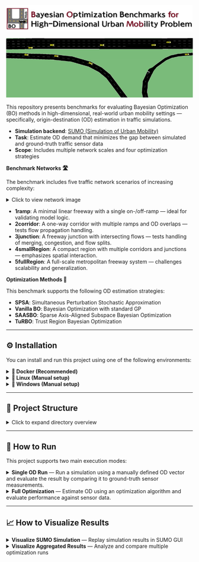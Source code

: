 ![Logo](assets/logo-repo.jpg)

![Intro Movie](assets/intro_movie.gif)

This repository presents benchmarks for evaluating Bayesian Optimization (BO) methods in high-dimensional, real-world urban mobility settings — specifically, origin-destination (OD) estimation in traffic simulations.

- **Simulation backend**: [SUMO (Simulation of Urban Mobility)](https://www.eclipse.org/sumo/)
- **Task**: Estimate OD demand that minimizes the gap between simulated and ground-truth traffic sensor data
- **Scope**: Includes multiple network scales and four optimization strategies

**Benchmark Networks 🛣️**

The benchmark includes five traffic network scenarios of increasing complexity:

<details>
<summary>Click to view network image</summary>

<p align="center">
  <img src="assets/network.jpg" alt="Benchmark Networks" width="650"/>
</p>

</details>

- **1ramp**: A minimal linear freeway with a single on-/off-ramp — ideal for validating model logic.
- **2corridor**: A one-way corridor with multiple ramps and OD overlaps — tests flow propagation handling.
- **3junction**: A freeway junction with intersecting flows — tests handling of merging, congestion, and flow splits.
- **4smallRegion**: A compact region with multiple corridors and junctions — emphasizes spatial interaction.
- **5fullRegion**: A full-scale metropolitan freeway system — challenges scalability and generalization.

**Optimization Methods 🎯**

This benchmark supports the following OD estimation strategies:

- **SPSA**: Simultaneous Perturbation Stochastic Approximation
- **Vanilla BO**: Bayesian Optimization with standard GP
- **SAASBO**: Sparse Axis-Aligned Subspace Bayesian Optimization
- **TuRBO**: Trust Region Bayesian Optimization

---

## ⚙️ Installation

You can install and run this project using one of the following environments:

<details>
<summary><strong>🐳 Docker (Recommended)</strong></summary>
 This is the easiest and most reproducible way to run the benchmark.

### 🛠️ Step-by-Step

1. **Pull the Docker image from Docker Hub**  
    ```bash
    docker pull choisumn/botrafficsim
    ```
2. **Run the Docker container**
   ```bash
   docker run -it --name container_name choisumn/botrafficsim
   ```
3. **Initialize submodules (if needed)**

    When you run the docker container, SUMO is automatically installed. If the submodule does not work, run the following code:

   ```bash
   git submodule init
   git submodule update  
   ```

3. **Initialize submodules (if needed)**

    You can verify the default installation path by running:

    ```bash
    which sumo
    ```

    This should return the path `/opt/sumo-1.12/bin/sumo`.
   

</details>



<details> <summary><strong>🐧 Linux (Manual setup)</strong></summary>
 Follow this guide if you want to run outside Docker on Ubuntu or similar distributions.

### 🛠️ Step-by-Step

- This guide outlines how to set up the environment and build the project on **Ubuntu 22.04** with **Python 3.10**.

1. **System update & Python installation**

    ```bash
    sudo apt update && sudo apt upgrade -y
    sudo apt install -y python3 python3-pip
    ```

2. **Install required system libraries**
    ```bash
      sudo apt install -y \
          bash \
          curl \
          vim \
          git \
          cmake \
          g++ \
          build-essential \
          libxerces-c-dev \
          libfox-1.6-dev \
          libgdal-dev \
          libproj-dev \
          libgl2ps-dev \
          libsqlite3-dev \
          python3-dev
    ```

3. **Clone the project repository**
    ```bash
      git clone https://github.com/TrafficSimBenchmark/bo-urbanmobility-test.git
      cd bo-urbanmobility-test
    ```

4. **Install Python dependencies**
    ```bash
      pip install --no-cache-dir -r requirements.txt
    ```

5. **Install and build SUMO**
  - Initialize submodules:
    ```bash
      git submodule init
      git submodule update 
    ```
  - Build SUMO:
    ```bash
      cd sumo/build
      cmake -DCMAKE_INSTALL_PREFIX=/opt/sumo-1.12 ..
      make -j$(nproc)
      sudo make install
    ```
  - Set environment variables:
    ```bash
      echo 'export SUMO_HOME=/opt/sumo-1.12/share/sumo' >> ~/.bashrc
      echo 'export PATH=$PATH:/opt/sumo-1.12/bin' >> ~/.bashrc
      source ~/.bashrc
    ```

6. **(Optional) If python Command Is Not Recognized**
  - If python is not mapped to python3, create the alias manually:
    ```bash
      sudo update-alternatives --install /usr/bin/python python /usr/bin/python3 1
    ```

7. ✅ **Done**
  - You can now run and test your project. To verify SUMO installation:
    ```bash
    which sumo
    ```
    This should return the path `/opt/sumo-1.12/bin/sumo`.


</details>



<details>
<summary><strong>🔲 Windows (Manual setup)</strong></summary>
🪟 Follow these steps to set up and run the benchmark on Windows without using Docker.

### 🛠️ Step-by-Step

1. **Check Your Python Version**
  - Make sure you have Python **3.10** installed.
  - To verify your Python version, run:
    ```bash
    python --version
    ```

2. **Download SUMO Version 1.12.0**
  - Visit [https://sumo.dlr.de/releases/1.12.0/](https://sumo.dlr.de/releases/1.12.0/)
  - Download either `sumo-win64-1.12.0.msi`
  - During installation:
    - Note the installation path (e.g., `C:\Program Files (x86)\Eclipse\Sumo\`)
    - Make sure to check the option:
      **"Set SUMO_HOME and adapt PATH and PYTHONPATH"**


3. **Clone the repository**
    ```bash
    git clone https://github.com/TrafficSimBenchmark/bo-urbanmobility-test.git
    ```

4. **Install Python dependencies**
  - Navigate to the project folder and install required packages:

    ```bash
    pip install -r requirements.txt
    ```

5. **Run a code**
  - You're now ready to run the code within the cloned repository.

</details>

<!-- 
**1. Build docker file**
  
  - Pull docker from docker hub
    ```bash
    docker pull choisumn/botrafficsim
    ```
  docker pull choisumn/botrafficsim

  - Run docker container
    ```bash
    docker run -it --name container_name choisumn/botrafficsim
    ```
  
**2. Check SUMO installation**

  - When you run the docker container, SUMO is automatically installed.
    If the submodule does not work, run the following code:

    ```bash
    git submodule init
    git submodule update  
    ```

  - Ensure that the `SUMO_HOME` variable is  `/opt/sumo-1.12/share/sumo`


### Windows
**1. Clone this repository.**
  ```bash
  git clone https://github.com/TrafficSimBenchmark/bo-urbanmobility-test.git
  ```


**2. Install dependencies.**

  ```bash
  pip install -r requirements.txt
  ```

**3. Set environment variable for SUMO.**

- Export SUMO_HOME=/path/to/your/sumo/installation (e.g., C:/Program Files (x86)/Eclipse/Sumo)

- If you needed, edit your environment variables for your account -->


---

## 📂 Project Structure

<details>
<summary>Click to expand directory overview</summary>

- `src/` : Source code for running simulations and optimization (includes models, simulation logic, and optimization strategies)
- `output/` : Simulation and optimization results, including logs, figures, and route files
- `network/` : SUMO network files (`net.xml`, `taz.xml`, `od.xml`, etc.) for each scenario
- `sensor_data/` : Ground-truth sensor measurements used for evaluation
- `config/` : JSON configuration files defining each experiment setup
- `od_for_single_run/` : OD vectors for single-run simulations and input templates
- `visualization/` : Tools for SUMO GUI-based visualization and analysis notebooks
- `requirements.txt` : List of required Python packages
- `README.md` : Main documentation for the repository

</details>

---

## 🚀 How to Run

This project supports two main execution modes:

<details>
<summary><strong>Single OD Run</strong> — Run a simulation using a manually defined OD vector and evaluate the result by comparing it to ground-truth sensor measurements.</summary>

This mode runs a simulation using a manually defined OD vector (`x`) and compares the result with ground-truth measurements. Useful for baseline evaluation and sanity checks.

#### 🔧 Argument Details

- `--network_name`: One of `["1ramp", "2corridor", "3junction", "4smallRegion", "5fullRegion"]`
- `--date`: Integer representing the simulation date in `yymmdd` format (e.g., `221014` for October 14, 2022)
- `--hour`: Time window for simulation in `HH-HH` format, where the first value is the start hour and the second is the end hour (e.g., `08-09` means from 08:00 to 09:00)
- `--routes_per_od`: *(optional)* Type of routes to use for the simulation; choose between `single` (default) for one representative route per OD pair, or `multiple` for multiple precomputed routes per OD pair
- `--od_values`: (Only for `1ramp`) Three integer OD values as direct input, e.g., `--od_values 2092 609 386`
  - The appropriate range for each OD value depends on spatiotemporal characteristics. For weekday morning peak hours, values up to 2500 per OD are recommended for the 1ramp network, and up to 2000 per OD for all other networks.
- `--od_csv`: CSV file with a `flow` column containing OD values (e.g., `od_1ramp.csv` in `od_for_single_run/`)
- `--launch_gui`: *(optional)* If provided, launches SUMO GUI after the simulation is completed

#### 📋 Step-by-Step Instructions

1. **Check ground-truth sensor data**

   Confirm that the following file exists: `sensor_data/{date}/gt_link_data_{network_name}_{date}_{hour}.csv`
   
   This file is required to evaluate the simulation by comparing it against real sensor flow data.

2. **Provide OD input and run the simulation**

   Depending on the network, you can either input OD values directly or use a CSV file located in `od_for_single_run/`.

   Use the following command structure:
    ```bash
    python src/single_od_run.py \
      --network_name ${NETWORK_NAME} \
      --date ${DATE} \
      --hour ${HOUR} \
      [--routes_per_od ${ROUTES_PER_OD}] \
      (--od_values V1 V2 V3) | (--od_csv ${CSV_FILENAME}) \
      [--launch_gui]
    ```
   
   Example
   - **For `1ramp` with direct OD values** (3 OD pairs):
      ```bash
      python src/single_od_run.py --network_name 1ramp --date 221014 --hour 08-09 --routes_per_od multiple --od_values 2092 609 386 --launch_gui
      ```
   - **For `1ramp` with CSV input**
      ```bash
      python src/single_od_run.py --network_name 1ramp --date 221014 --hour 08-09 --routes_per_od multiple --od_csv od_1ramp.csv --launch_gui
      ```

   - **For other networks with CSV input** (`2corridor`, `3junction`, etc.):
      ```bash
      python src/single_od_run.py --network_name 2corridor --date 221014 --hour 08-09 --routes_per_od multiple --od_csv od_2corridor.csv --launch_gui
      ```

   > The script automatically looks for the file in `od_for_single_run/`, so you only need to provide the file name.

3. **Check the results**

    Simulation outputs will be saved to the `output/single_od_run/` directory, with a folder name determined by your input:

      - If you used `--od_values 2092 609 386`, the folder will be: `output/single_od_run/221014_08-09_multiple_od_2092-609-386_values/`

    - If you used `--od_csv od_1ramp.csv`, the folder will be: `output/single_od_run/221014_08-09_multiple_od_1ramp_csv/`

    This folder will contain:
      - `simulation/`: SUMO route, OD, and link flow outputs
      - `result/`: Evaluation metrics (e.g., NRMSE)
      - `figs/`: Visualizations (e.g., link flow comparison, OD bar plots)

#### 📌 Notes

- This mode does **not** perform optimization — it simply evaluates a fixed OD input through one simulation.
- For large networks, simulation time and memory usage may increase significantly.
- Either --od_values or --od_csv must be provided. Supplying both or neither will result in an error.

</details>

<details>
<summary><strong>Full Optimization</strong> — Estimate OD using an optimization algorithm and evaluate performance against sensor data.</summary>

This mode runs an initial search followed by model-based optimization (if specified), then compares simulated link flows with ground-truth sensor data to evaluate performance.

#### 🔧 Argument Details

- `--network_name`: One of `["1ramp", "2corridor", "3junction", "4smallRegion", "5fullRegion"]`
- `--model_name`: Optimization model to run, one of `["initSearch", "spsa", "vanillabo", "saasbo", "turbo"]`
- `--date`: Integer representing the simulation date in `yymmdd` format (e.g., `221014` for October 14, 2022)
- `--hour`: Time window for simulation in `HH-HH` format, where the first value is the start hour and the second is the end hour (e.g., `08-09` means from 08:00 to 09:00)
- `--routes_per_od`: *(optional)* Type of routes to use for the simulation; choose between `single` (default) for one representative route per OD pair, or `multiple` for multiple precomputed routes per OD pair
- `--seed`: Random seed for reproducibility (must be 1- or 2-digit integer)
- `--cpu_max`: Number of CPU cores to use for parallel simulation

#### 📋 Step-by-Step Instructions

1. **Check ground-truth sensor data**

   Make sure the sensor data exists in: `sensor_data/{date}/gt_link_data_{network_name}_{date}_{hour}.csv`

   This is required for computing the evaluation loss (e.g., NRMSE).

2. **Run the optimization**

   Use the following command structure:

    ```bash
    python src/full_optimization.py \
      --network_name ${NETWORK_NAME} \
      --model_name ${MODEL_NAME} \
      --date ${DATE} \
      --hour ${HOUR} \
      [--routes_per_od ${ROUTES_PER_OD}] \
      --seed ${SEED} \
      [--cpu_max ${NUM_CORES}]
    ```

   Example
   - **Run full optimization with BO**:
      ```
      python src/full_optimization.py --network_name 1ramp --model_name vanillabo --date 221014 --hour 08-09 --routes_per_od multiple --seed 1
      ```
   - **Run only initial search phase (no model optimization)**:
      ```
      python src/full_optimization.py --network_name 1ramp --model_name initSearch --date 221014 --hour 08-09 --routes_per_od multiple --seed 1
      ```

   If `model_name` is set to a model (e.g., `vanillabo`), it will:
   - First run the initial search phase.
   - Then proceed with the selected model optimization.

   Alternatively, you can run `--model_name initSearch` only if you want to generate initial data without optimization.

3. **Check the results**

   Optimization results will be saved under: `output/full_optimization/network_{network_name}_{model_name}_{date}_{hour}_{routes_per_od}_seed-{seed}/`

   Inside you'll find:
   - `simulation/`: Route, OD, and link flow files across iterations
   - `result/`: Evaluation metrics (e.g., NRMSE, run time)
   - `figs/`: Convergence plots, link flow comparisons

#### 📌 Notes

- If the initial search has already been completed for the same seed/config, only the model optimization will run.
- Some large networks (e.g., `4smallRegion`, `5fullRegion`) may require significant memory and CPU resources. Make sure your machine meets the requirements.
- You can limit CPU usage using the `--cpu_max` argument to avoid system overload.

</details>

---

## 📈 How to Visualize Results

<details>
<summary><strong>Visualize SUMO Simulation</strong> — Replay simulation results in SUMO GUI</summary>

Use this script to visually inspect the simulation results using the SUMO GUI. It works for both full optimization and single OD run experiments.

#### 🔧 Argument Details
- `--mode`: One of `["single_od_run", "full_optimization"]`
- `--network_name`: Name of the network scenario (e.g., `1ramp`)
- `--date`: Simulation date in `yymmdd` format (e.g., `221014`)
- `--hour`: Time window of the experiment (e.g., `08-09`)
- `--routes_per_od`: Type of routes to use for the simulation; choose between `single` (default) for one representative route per OD pair, or `multiple` for multiple precomputed routes per OD pair
- `--overwrite`: If set, overwrites the original route file after sorting by vehicle departure time
- `--od_input`: *(required for single_od_run)* Folder identifier, e.g., `od_1ramp_csv` or `od_2092_609_386_values`

  Only for `full_optimization` mode:
  - `--model_name`: Optimization algorithm name (e.g., `spsa`, `vanillabo`)
  - `--seed`: Integer seed used for the experiment (e.g., `1`)
  - `--epoch`, `--batch`: Epoch and batch indices of the optimization iteration to visualize

#### 📋 Step-by-Step Instructions

1. **Ensure a simulation has already been run**

   This script does not run simulations — it only visualizes existing ones.  
   Make sure your simulation output exists under `output/`.

   - For `single_od_run`, the folder format is:
     ```
     output/single_od_run/{date}_{hour}_{routes_per_od}_{od_input}/
     ```

   - For `full_optimization`, the folder format is:
     ```
     output/full_optimization/network_{network_name}_{model_name}_{date}_{hour}_{routes_per_od}_seed-{seed}/
     ```

3. **Run the visualization script**

   Use the following command structure:

   ```bash
   python visualization/sumo_gui_runner.py \
     --mode ${MODE} \
     --network_name ${NETWORK_NAME} \
     --date ${DATE} \
     --hour ${HOUR} \
     --od_input ${OD_INPUT} \
     [--routes_per_od ${ROUTES_PER_OD}] \
     [--model_name ${MODEL_NAME}] \
     [--seed ${SEED}] \
     [--epoch ${EPOCH}] \
     [--batch ${BATCH}] \
     [--overwrite]
   ```
   
   Example

    - Single OD Run:

      ```bash
      python visualization/sumo_gui_runner.py --mode single_od_run --network_name 1ramp --date 221014 --hour 08-09 --routes_per_od multiple --od_input od_1ramp_csv
      ```

    - Full Optimization:

      ```bash
      python visualization/sumo_gui_runner.py --mode full_optimization --network_name 1ramp --model_name vanillabo --date 221014 --hour 08-09 --routes_per_od multiple --seed 1 --epoch 1 --batch 1
      ```

#### 📌 Notes
* The script expects only one matching folder for the given input arguments. If multiple or no matches are found, it will raise an error.
* The simulation must have been run beforehand so that *_routes.vehroutes.xml exists

</details>


<details>
<summary><strong>Visualize Aggregated Results</strong> — Analyze and compare multiple optimization runs</summary>


</details>
